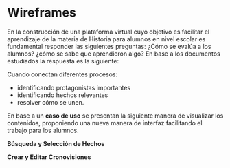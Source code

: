 # Wireframes

En la construcción de una plataforma virtual cuyo objetivo es facilitar el aprendizaje de la materia de Historia para alumnos en nivel escolar es fundamental responder las siguientes preguntas: ¿Cómo se evalúa a los alumnos? ¿cómo se sabe que aprendieron algo? En base a los documentos estudiados la respuesta es la siguiente:

Cuando conectan diferentes procesos:

* identificando protagonistas importantes
* identificando hechos relevantes
* resolver cómo se unen.

En base a un **caso de uso** se presentan la siguiente manera de visualizar los contenidos, proponiendo una nueva manera de interfaz facilitando el trabajo para los alumnos.


**Búsqueda y Selección de Hechos**

**Crear y Editar Cronovisiones**

